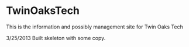TwinOaksTech
============

This is the information and possibly management site for Twin Oaks Tech

3/25/2013
Built skeleton with some copy.